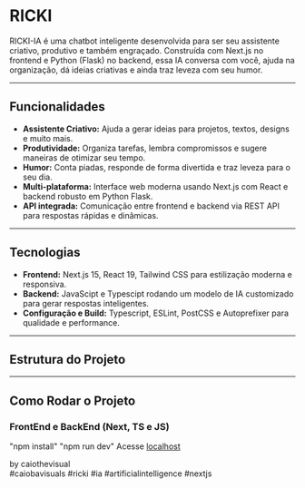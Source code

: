 # RICKI

RICKI-IA é uma chatbot inteligente desenvolvida para ser seu assistente criativo, produtivo e também engraçado. Construída com Next.js no frontend e Python (Flask) no backend, essa IA conversa com você, ajuda na organização, dá ideias criativas e ainda traz leveza com seu humor.

---

## Funcionalidades

- **Assistente Criativo:** Ajuda a gerar ideias para projetos, textos, designs e muito mais.
- **Produtividade:** Organiza tarefas, lembra compromissos e sugere maneiras de otimizar seu tempo.
- **Humor:** Conta piadas, responde de forma divertida e traz leveza para o seu dia.
- **Multi-plataforma:** Interface web moderna usando Next.js com React e backend robusto em Python Flask.
- **API integrada:** Comunicação entre frontend e backend via REST API para respostas rápidas e dinâmicas.

---

## Tecnologias

- **Frontend:** Next.js 15, React 19, Tailwind CSS para estilização moderna e responsiva.
- **Backend:** JavaScipt e Typescipt rodando um modelo de IA customizado para gerar respostas inteligentes.
- **Configuração e Build:** Typescript, ESLint, PostCSS e Autoprefixer para qualidade e performance.

---

## Estrutura do Projeto




---

## Como Rodar o Projeto

### FrontEnd e BackEnd (Next, TS e JS)
"npm install"
"npm run dev"
Acesse [localhost](http://localhost:3000)

by caiothevisual  
#caiobavisuals #ricki #ia #artificialintelligence #nextjs
